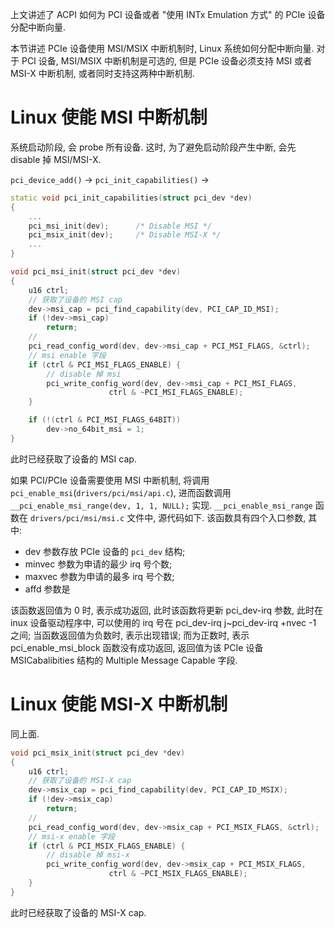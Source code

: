 
上文讲述了 ACPI 如何为 PCI 设备或者 "使用 INTx Emulation 方式" 的 PCIe 设备分配中断向量.

本节讲述 PCIe 设备使用 MSI/MSIX 中断机制时, Linux 系统如何分配中断向量. 对于 PCI 设备, MSI/MSIX 中断机制是可选的, 但是 PCIe 设备必须支持 MSI 或者 MSI-X 中断机制, 或者同时支持这两种中断机制.

# Linux 使能 MSI 中断机制

系统启动阶段, 会 probe 所有设备. 这时, 为了避免启动阶段产生中断, 会先 disable 掉 MSI/MSI-X.

`pci_device_add()` -> `pci_init_capabilities()` ->

```cpp
static void pci_init_capabilities(struct pci_dev *dev)
{
    ...
    pci_msi_init(dev);		/* Disable MSI */
    pci_msix_init(dev);		/* Disable MSI-X */
    ...
}
```

```cpp
void pci_msi_init(struct pci_dev *dev)
{
    u16 ctrl;
    // 获取了设备的 MSI cap
    dev->msi_cap = pci_find_capability(dev, PCI_CAP_ID_MSI);
    if (!dev->msi_cap)
        return;
    //
    pci_read_config_word(dev, dev->msi_cap + PCI_MSI_FLAGS, &ctrl);
    // msi enable 字段
    if (ctrl & PCI_MSI_FLAGS_ENABLE) {
        // disable 掉 msi
        pci_write_config_word(dev, dev->msi_cap + PCI_MSI_FLAGS,
                      ctrl & ~PCI_MSI_FLAGS_ENABLE);
    }

    if (!(ctrl & PCI_MSI_FLAGS_64BIT))
        dev->no_64bit_msi = 1;
}
```

此时已经获取了设备的 MSI cap.

如果 PCI/PCIe 设备需要使用 MSI 中断机制, 将调用 `pci_enable_msi`(`drivers/pci/msi/api.c`), 进而函数调用 `__pci_enable_msi_range(dev, 1, 1, NULL);` 实现. `__pci_enable_msi_range` 函数在 `drivers/pci/msi/msi.c` 文件中, 源代码如下. 该函数具有四个入口参数, 其中:

* dev 参数存放 PCIe 设备的 `pci_dev` 结构;
* minvec 参数为申请的最少 irq 号个数;
* maxvec 参数为申请的最多 irq 号个数;
* affd 参数是

该函数返回值为 0 时, 表示成功返回, 此时该函数将更新 pci_dev-irq 参数, 此时在 inux 设备驱动程序中, 可以使用的 irq 号在 pci_dev-irq j~pci_dev-irq +nvec -1 之间; 当函数返回值为负数时, 表示出现错误; 而为正数时, 表示 pci_enable_msi_block 函数没有成功返回, 返回值为该 PCIe 设备 MSICabalibities 结构的 Multiple Message Capable 字段.

# Linux 使能 MSI-X 中断机制

同上面.

```cpp
void pci_msix_init(struct pci_dev *dev)
{
    u16 ctrl;
    // 获取了设备的 MSI-X cap
    dev->msix_cap = pci_find_capability(dev, PCI_CAP_ID_MSIX);
    if (!dev->msix_cap)
        return;
    //
    pci_read_config_word(dev, dev->msix_cap + PCI_MSIX_FLAGS, &ctrl);
    // msi-x enable 字段
    if (ctrl & PCI_MSIX_FLAGS_ENABLE) {
        // disable 掉 msi-x
        pci_write_config_word(dev, dev->msix_cap + PCI_MSIX_FLAGS,
                      ctrl & ~PCI_MSIX_FLAGS_ENABLE);
    }
}
```

此时已经获取了设备的 MSI-X cap.